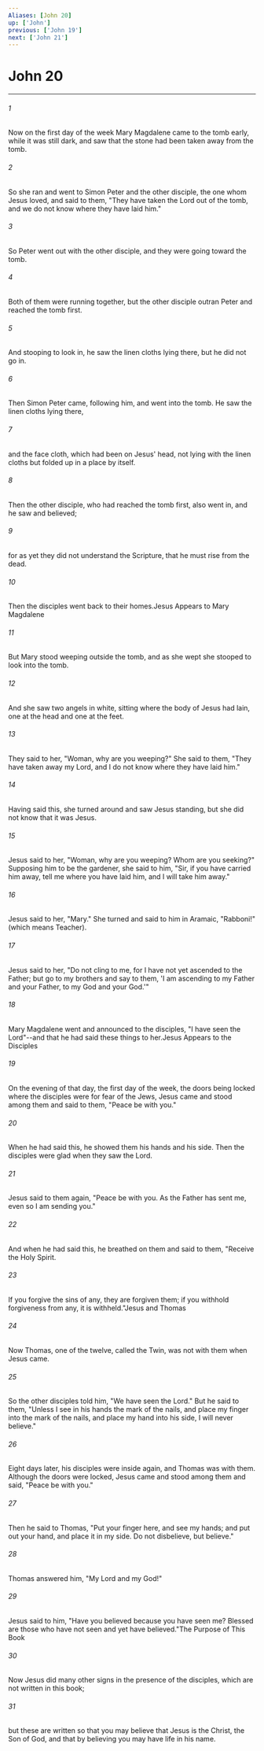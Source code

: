 ```yaml
---
Aliases: [John 20]
up: ['John']
previous: ['John 19']
next: ['John 21']
---
```

# John 20
***



###### 1 
Now on the first day of the week Mary Magdalene came to the tomb early, while it was still dark, and saw that the stone had been taken away from the tomb. 

###### 2 
So she ran and went to Simon Peter and the other disciple, the one whom Jesus loved, and said to them, "They have taken the Lord out of the tomb, and we do not know where they have laid him." 

###### 3 
So Peter went out with the other disciple, and they were going toward the tomb. 

###### 4 
Both of them were running together, but the other disciple outran Peter and reached the tomb first. 

###### 5 
And stooping to look in, he saw the linen cloths lying there, but he did not go in. 

###### 6 
Then Simon Peter came, following him, and went into the tomb. He saw the linen cloths lying there, 

###### 7 
and the face cloth, which had been on Jesus' head, not lying with the linen cloths but folded up in a place by itself. 

###### 8 
Then the other disciple, who had reached the tomb first, also went in, and he saw and believed; 

###### 9 
for as yet they did not understand the Scripture, that he must rise from the dead. 

###### 10 
Then the disciples went back to their homes.Jesus Appears to Mary Magdalene 

###### 11 
But Mary stood weeping outside the tomb, and as she wept she stooped to look into the tomb. 

###### 12 
And she saw two angels in white, sitting where the body of Jesus had lain, one at the head and one at the feet. 

###### 13 
They said to her, "Woman, why are you weeping?" She said to them, "They have taken away my Lord, and I do not know where they have laid him." 

###### 14 
Having said this, she turned around and saw Jesus standing, but she did not know that it was Jesus. 

###### 15 
Jesus said to her, "Woman, why are you weeping? Whom are you seeking?" Supposing him to be the gardener, she said to him, "Sir, if you have carried him away, tell me where you have laid him, and I will take him away." 

###### 16 
Jesus said to her, "Mary." She turned and said to him in Aramaic, "Rabboni!" (which means Teacher). 

###### 17 
Jesus said to her, "Do not cling to me, for I have not yet ascended to the Father; but go to my brothers and say to them, 'I am ascending to my Father and your Father, to my God and your God.'" 

###### 18 
Mary Magdalene went and announced to the disciples, "I have seen the Lord"--and that he had said these things to her.Jesus Appears to the Disciples 

###### 19 
On the evening of that day, the first day of the week, the doors being locked where the disciples were for fear of the Jews, Jesus came and stood among them and said to them, "Peace be with you." 

###### 20 
When he had said this, he showed them his hands and his side. Then the disciples were glad when they saw the Lord. 

###### 21 
Jesus said to them again, "Peace be with you. As the Father has sent me, even so I am sending you." 

###### 22 
And when he had said this, he breathed on them and said to them, "Receive the Holy Spirit. 

###### 23 
If you forgive the sins of any, they are forgiven them; if you withhold forgiveness from any, it is withheld."Jesus and Thomas 

###### 24 
Now Thomas, one of the twelve, called the Twin, was not with them when Jesus came. 

###### 25 
So the other disciples told him, "We have seen the Lord." But he said to them, "Unless I see in his hands the mark of the nails, and place my finger into the mark of the nails, and place my hand into his side, I will never believe." 

###### 26 
Eight days later, his disciples were inside again, and Thomas was with them. Although the doors were locked, Jesus came and stood among them and said, "Peace be with you." 

###### 27 
Then he said to Thomas, "Put your finger here, and see my hands; and put out your hand, and place it in my side. Do not disbelieve, but believe." 

###### 28 
Thomas answered him, "My Lord and my God!" 

###### 29 
Jesus said to him, "Have you believed because you have seen me? Blessed are those who have not seen and yet have believed."The Purpose of This Book 

###### 30 
Now Jesus did many other signs in the presence of the disciples, which are not written in this book; 

###### 31 
but these are written so that you may believe that Jesus is the Christ, the Son of God, and that by believing you may have life in his name.
